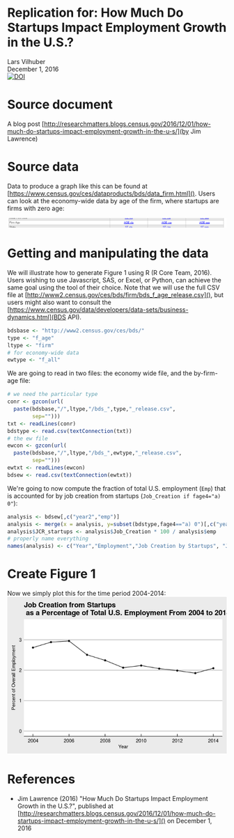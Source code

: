 # Replication for: How Much Do Startups Impact Employment Growth in the U.S.?
Lars Vilhuber  
December 1, 2016  
[![DOI](https://zenodo.org/badge/75326479.svg)](https://zenodo.org/badge/latestdoi/75326479)




# Source document
A blog post [http://researchmatters.blogs.census.gov/2016/12/01/how-much-do-startups-impact-employment-growth-in-the-u-s/](by Jim Lawrence)

# Source data
Data to produce a graph like this can be found at [https://www.census.gov/ces/dataproducts/bds/data_firm.html](). Users can look at the economy-wide data by age of the firm, where startups are firms with zero age:

![Select Firm Age](Selection_316.png)

# Getting and manipulating the data
We will illustrate how to generate Figure 1 using R (R Core Team, 2016). Users wishing to use Javascript, SAS, or Excel, or Python, can achieve the same goal using the tool of their choice. Note that we will use the full CSV file at [http://www2.census.gov/ces/bds/firm/bds_f_age_release.csv](), but users might also want to consult the [https://www.census.gov/data/developers/data-sets/business-dynamics.html](BDS API).


```r
bdsbase <- "http://www2.census.gov/ces/bds/"
type <- "f_age"
ltype <- "firm"
# for economy-wide data
ewtype <- "f_all"
```
We are going to read in two files: the economy wide file, and the by-firm-age file:

```r
# we need the particular type 
conr <- gzcon(url(
  paste(bdsbase,"/",ltype,"/bds_",type,"_release.csv",
        sep="")))
txt <- readLines(conr)
bdstype <- read.csv(textConnection(txt))
# the ew file
ewcon <- gzcon(url(
  paste(bdsbase,"/",ltype,"/bds_",ewtype,"_release.csv",
        sep="")))
ewtxt <- readLines(ewcon)
bdsew <- read.csv(textConnection(ewtxt))
```
We're going to now compute the fraction of total U.S. employment (`Emp`) that is accounted for by job creation from startups (`Job_Creation if fage4="a) 0"`):


```r
analysis <- bdsew[,c("year2","emp")]
analysis <- merge(x = analysis, y=subset(bdstype,fage4=="a) 0")[,c("year2","Job_Creation")], by="year2")
analysis$JCR_startups <- analysis$Job_Creation * 100 / analysis$emp
# properly name everything
names(analysis) <- c("Year","Employment","Job Creation by Startups", "Job Creation Rate by Startups")
```

# Create Figure 1

Now we simply plot this for the time period 2004-2014:
![](README_files/figure-html/figure1-1.png)<!-- -->

# References

- Jim Lawrence (2016) "How Much Do Startups Impact Employment Growth in the U.S.?", published at [http://researchmatters.blogs.census.gov/2016/12/01/how-much-do-startups-impact-employment-growth-in-the-u-s/]() on December 1, 2016

